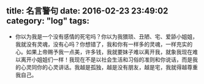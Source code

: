 title: 名言警句
date: 2016-02-23 23:49:02
category: "log"
tags:
---
- 你以为我是一个没有感情的死宅吗？你以为我猥琐、丑陋、宅、爱舔小姐姐，我就没有灵魂，没有心吗？你想错了，我和你有一样多的灵魂，一样充实的心。如果上帝赐予我一点美，许多钱，我就要妹子难以离开我，就象我现在难以离开小姐姐们一样！我现在不是以社会生活和习俗的准则和你说话，而是我的心灵同你的心灵讲话。我越是孤独，越是没有朋友，越是宅，我就得越尊重我自己。
